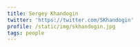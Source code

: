 ```yaml
---
title: Sergey Khandogin
twitter: 'https://twitter.com/SKhandogin'
profile: /static/img/skhandogin.jpg
tags: people
---
```


